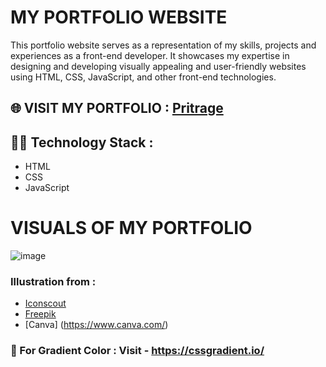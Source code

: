 # MY PORTFOLIO WEBSITE

This portfolio website serves as a representation of my skills, projects and experiences as a front-end developer. It showcases my expertise in designing and developing visually appealing and user-friendly websites using HTML, CSS, JavaScript, and other front-end technologies.

## 🌐 VISIT MY PORTFOLIO : [Pritrage](https://princid.github.io/)

## 👨‍💻 Technology Stack :
- HTML
- CSS
- JavaScript

# VISUALS OF MY PORTFOLIO
![image](https://github.com/princid/princid.github.io/assets/90444477/92520510-73ef-4bb9-ba00-19d9196321b7)


### Illustration from : 
- [Iconscout](https://iconscout.com/illustration/man-developing-website-on-desk-2040889)
- [Freepik](https://www.freepik.com/free-vector/programming-concept-illustration_7118756.htm#query=developer&position=10&from_view=search&track=sph)
- [Canva] (https://www.canva.com/)

### 🎨 For Gradient Color : Visit - https://cssgradient.io/
